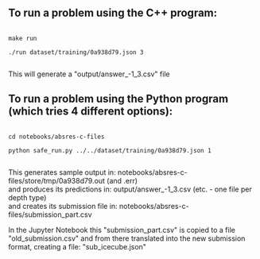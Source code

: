 ## To run a problem using the C++ program:

<code>
make run<br>
./run dataset/training/0a938d79.json 3<br>
</code>

This will generate a "output/answer_-1_3.csv" file


## To run a problem using the Python program (which tries 4 different options):

<code>
cd notebooks/absres-c-files<br>
python safe_run.py ../../dataset/training/0a938d79.json 1<br>
</code>

This generates sample output in: notebooks/absres-c-files/store/tmp/0a938d79.out (and .err)<br>
and produces its predictions in: output/answer_-1_3.csv (etc. - one file per depth type)<br>
and creates its submission file in: notebooks/absres-c-files/submission_part.csv<br>

In the Jupyter Notebook this "submission_part.csv" is copied to a file "old_submission.csv" and from there translated into the new submission format,
creating a file: "sub_icecube.json"
